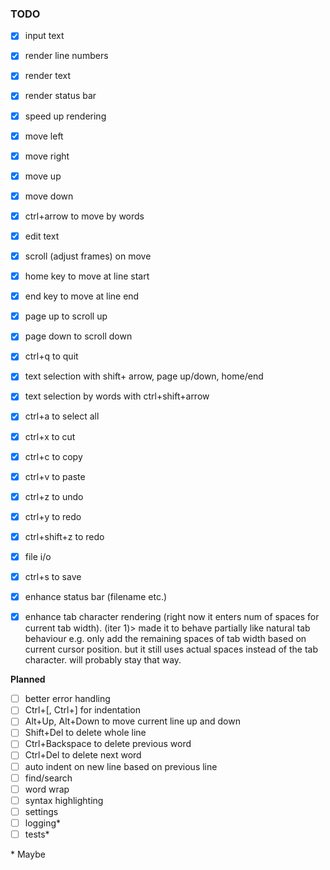### TODO
- [x] input text
- [x] render line numbers
- [x] render text
- [x] render status bar
- [x] speed up rendering
- [x] move left
- [x] move right
- [x] move up
- [x] move down
- [x] ctrl+arrow to move by words
- [x] edit text
- [x] scroll (adjust frames) on move
- [x] home key to move at line start
- [x] end key to move at line end
- [x] page up to scroll up
- [x] page down to scroll down
- [x] ctrl+q to quit
- [x] text selection with shift+ arrow, page up/down, home/end
- [x] text selection by words with ctrl+shift+arrow
- [x] ctrl+a to select all
- [x] ctrl+x to cut
- [x] ctrl+c to copy
- [x] ctrl+v to paste
- [x] ctrl+z to undo
- [x] ctrl+y to redo
- [x] ctrl+shift+z to redo
- [x] file i/o
- [x] ctrl+s to save
- [x] enhance status bar (filename etc.)
- [x] enhance tab character rendering (right now it enters num of spaces for current tab width). (iter 1)> made it to behave partially like natural tab behaviour e.g. only add the remaining spaces of tab width based on current cursor position. but it still uses actual spaces instead of the tab character. will probably stay that way.


**Planned**
- [ ] better error handling
- [ ] Ctrl+[, Ctrl+] for indentation
- [ ] Alt+Up, Alt+Down to move current line up and down
- [ ] Shift+Del to delete whole line
- [ ] Ctrl+Backspace to delete previous word
- [ ] Ctrl+Del to delete next word
- [ ] auto indent on new line based on previous line
- [ ] find/search
- [ ] word wrap
- [ ] syntax highlighting
- [ ] settings
- [ ] logging*
- [ ] tests*

\* Maybe
